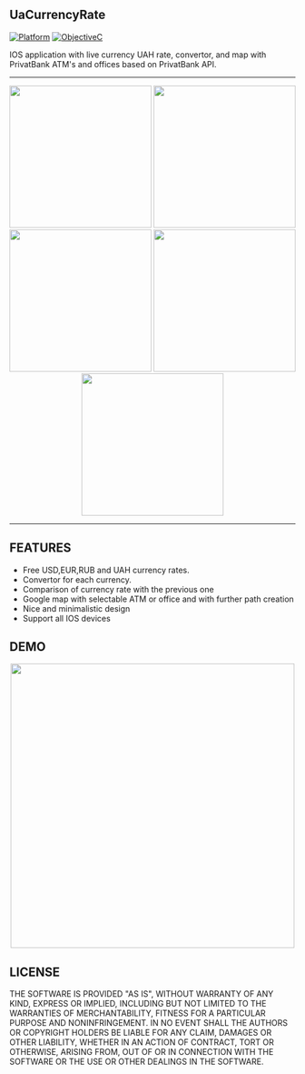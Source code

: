 ## UaCurrencyRate

[![Platform](https://img.shields.io/badge/platform-ios-blue.svg?style=flat
)](https://developer.apple.com/iphone/index.action)
[![ObjectiveC](https://img.shields.io/badge/Objective--C-2.0-blue.svg)](https://developer.apple.com/library/content/documentation/Cocoa/Conceptual/ProgrammingWithObjectiveC/Introduction/Introduction.html) 

IOS application with live currency UAH rate, convertor, and map with PrivatBank ATM's and offices based on PrivatBank API.

---

<p align="center">
<img src="https://preview.ibb.co/c8R8MF/Simulator_Screen_Shot_Mar_21_2017_3_37_26_PM.png" width="250">
<img src="https://preview.ibb.co/mjs4va/Simulator_Screen_Shot_Mar_21_2017_3_37_35_PM.png" width="250">
<img src="https://preview.ibb.co/fjOcFa/Simulator_Screen_Shot_Mar_21_2017_3_37_39_PM.png" width="250">
<img src="https://preview.ibb.co/cKKv1F/Simulator_Screen_Shot_Mar_21_2017_3_37_53_PM.png" width="250">
<img src="https://preview.ibb.co/e1A2gF/Simulator_Screen_Shot_Mar_21_2017_3_38_02_PM.png" width="250">
</p>

---

## FEATURES

- Free USD,EUR,RUB and UAH currency rates.
- Convertor for each currency.
- Comparison of currency rate with the previous one
- Google map with selectable ATM or office and with further path creation
- Nice and minimalistic design
- Support all IOS devices

## DEMO

<p align="center">
<img src="ReadmeResources/readme.gif" height="500"/>
</p>

## LICENSE

THE SOFTWARE IS PROVIDED "AS IS", WITHOUT WARRANTY OF ANY KIND, EXPRESS OR
IMPLIED, INCLUDING BUT NOT LIMITED TO THE WARRANTIES OF MERCHANTABILITY,
FITNESS FOR A PARTICULAR PURPOSE AND NONINFRINGEMENT. IN NO EVENT SHALL THE
AUTHORS OR COPYRIGHT HOLDERS BE LIABLE FOR ANY CLAIM, DAMAGES OR OTHER
LIABILITY, WHETHER IN AN ACTION OF CONTRACT, TORT OR OTHERWISE, ARISING FROM,
OUT OF OR IN CONNECTION WITH THE SOFTWARE OR THE USE OR OTHER DEALINGS IN
THE SOFTWARE.
